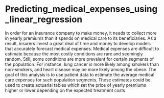 # Predicting_medical_expenses_using_linear_regression
In order for an insurance company to make money, it needs to collect more in yearly premiums than it spends on medical care to its beneficiaries. As a result, insurers invest a great deal of time and money to develop models that accurately forecast medical expenses.
Medical expenses are difficult to estimate because the most costly conditions are
rare and seemingly random. Still, some conditions are more prevalent for certain
segments of the population. For instance, lung cancer is more likely among smokers
than non-smokers, and heart disease may be more likely among the obese.
The goal of this analysis is to use patient data to estimate the average medical care
expenses for such population segments. These estimates could be used to create
actuarial tables which set the price of yearly premiums higher or lower depending
on the expected treatment costs
